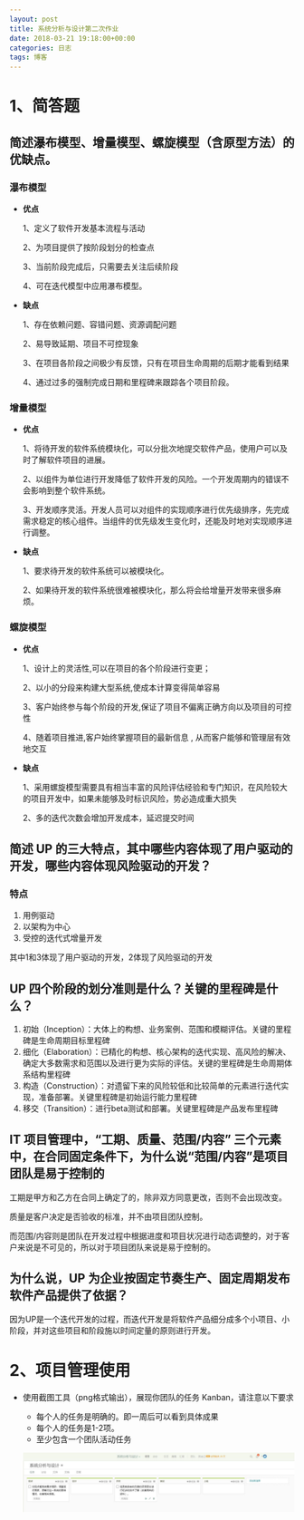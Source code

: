 ```yaml
---
layout: post
title: 系统分析与设计第二次作业
date: 2018-03-21 19:18:00+00:00
categories: 日志
tags: 博客
---
```


# 1、简答题

## 简述瀑布模型、增量模型、螺旋模型（含原型方法）的优缺点。

### **瀑布模型** 

- **优点**

  1、定义了软件开发基本流程与活动

  2、为项目提供了按阶段划分的检查点

  3、当前阶段完成后，只需要去关注后续阶段

  4、可在迭代模型中应用瀑布模型。

- **缺点** 

  1、存在依赖问题、容错问题、资源调配问题

  2、易导致延期、项目不可控现象

  3、在项目各阶段之间极少有反馈，只有在项目生命周期的后期才能看到结果

  4、通过过多的强制完成日期和里程碑来跟踪各个项目阶段。

### **增量模型** 

- **优点** 

  1、将待开发的软件系统模块化，可以分批次地提交软件产品，使用户可以及时了解软件项目的进展。

  2、以组件为单位进行开发降低了软件开发的风险。一个开发周期内的错误不会影响到整个软件系统。

  3、开发顺序灵活。开发人员可以对组件的实现顺序进行优先级排序，先完成需求稳定的核心组件。当组件的优先级发生变化时，还能及时地对实现顺序进行调整。

- **缺点** 

  1、要求待开发的软件系统可以被模块化。

  2、如果待开发的软件系统很难被模块化，那么将会给增量开发带来很多麻烦。

### **螺旋模型** 

- **优点** 

  1、设计上的灵活性,可以在项目的各个阶段进行变更；

  2、以小的分段来构建大型系统,使成本计算变得简单容易

  3、客户始终参与每个阶段的开发,保证了项目不偏离正确方向以及项目的可控性

  4、随着项目推进,客户始终掌握项目的最新信息 , 从而客户能够和管理层有效地交互

- **缺点**

  1、采用螺旋模型需要具有相当丰富的风险评估经验和专门知识，在风险较大的项目开发中，如果未能够及时标识风险，势必造成重大损失

  2、多的迭代次数会增加开发成本，延迟提交时间

## 简述 UP 的三大特点，其中哪些内容体现了用户驱动的开发，哪些内容体现风险驱动的开发？

### 特点

1. 用例驱动
2. 以架构为中心
3. 受控的迭代式增量开发

其中1和3体现了用户驱动的开发，2体现了风险驱动的开发

## UP 四个阶段的划分准则是什么？关键的里程碑是什么？

1. 初始（Inception）：大体上的构想、业务案例、范围和模糊评估。关键的里程碑是生命周期目标里程碑
2. 细化（Elaboration）：已精化的构想、核心架构的迭代实现、高风险的解决、确定大多数需求和范围以及进行更为实际的评估。关键的里程碑是生命周期体系结构里程碑
3. 构造（Construction）：对遗留下来的风险较低和比较简单的元素进行迭代实现，准备部署。关键里程碑是初始运行能力里程碑
4. 移交（Transition）：进行beta测试和部署。关键里程碑是产品发布里程碑

## IT 项目管理中，“工期、质量、范围/内容” 三个元素中，在合同固定条件下，为什么说“范围/内容”是项目团队是易于控制的

工期是甲方和乙方在合同上确定了的，除非双方同意更改，否则不会出现改变。

质量是客户决定是否验收的标准，并不由项目团队控制。

而范围/内容则是团队在开发过程中根据进度和项目状况进行动态调整的，对于客户来说是不可见的，所以对于项目团队来说是易于控制的。

## 为什么说，UP 为企业按固定节奏生产、固定周期发布软件产品提供了依据？

因为UP是一个迭代开发的过程，而迭代开发是将软件产品细分成多个小项目、小阶段，并对这些项目和阶段施以时间定量的原则进行开发。

# 2、项目管理使用

- 使用截图工具（png格式输出），展现你团队的任务 Kanban，请注意以下要求
  - 每个人的任务是明确的。即一周后可以看到具体成果
  - 每个人的任务是1-2项。
  - 至少包含一个团队活动任务

  ![任务Kanban](../images/kanban.png)

  ​